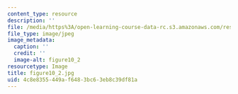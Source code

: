 ```yaml
---
content_type: resource
description: ''
file: /media/https%3A/open-learning-course-data-rc.s3.amazonaws.com/res-8-005-vibrations-and-waves-problem-solving-fall-2012/4c8e8355449af6483bc63eb8c39df81a_figure10_2.jpg
file_type: image/jpeg
image_metadata:
  caption: ''
  credit: ''
  image-alt: figure10_2
resourcetype: Image
title: figure10_2.jpg
uid: 4c8e8355-449a-f648-3bc6-3eb8c39df81a
---
```

